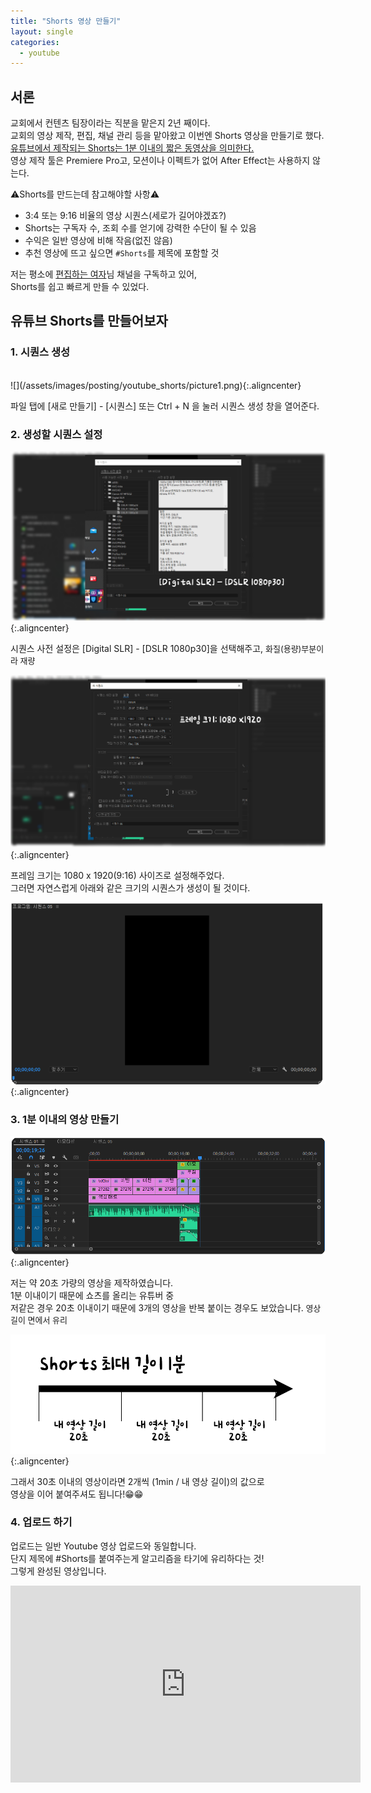 ```yaml
---
title: "Shorts 영상 만들기"
layout: single
categories:
  - youtube
---
```


<style>
 img.aligncenter{display:block;margin:0 auto}
</style>

## 서론

교회에서 컨텐츠 팀장이라는 직분을 맡은지 2년 째이다.<br>
교회의 영상 제작, 편집, 채널 관리 등을 맡아왔고 이번엔 Shorts 영상을 만들기로 했다.<br>
<u>유튜브에서 제작되는 Shorts는 1분 이내의 짧은 동영상을 의미한다.</u><br>
영상 제작 툴은 Premiere Pro고, 모션이나 이펙트가 없어 After Effect는 사용하지 않는다.<br>

⚠️Shorts를 만드는데 참고해야할 사항⚠️

* 3:4 또는 9:16 비율의 영상 시퀀스(세로가 길어야겠죠?)
* Shorts는 구독자 수, 조회 수를 얻기에 강력한 수단이 될 수 있음
* 수익은 일반 영상에 비해 작음(없진 않음)
* 추천 영상에 뜨고 싶으면 `#Shorts`를 제목에 포함할 것

저는 평소에 [편집하는 여자](https://www.youtube.com/watch?v=bAcWxdsM-6A)님 채널을 구독하고 있어,<br>
Shorts를 쉽고 빠르게 만들 수 있었다.<br>

## 유튜브 Shorts를 만들어보자

### 1. 시퀀스 생성
<br>
![](/assets/images/posting/youtube_shorts/picture1.png){:.aligncenter}


파일 탭에 [새로 만들기] - [시퀀스] 또는 Ctrl + N 을 눌러 시퀀스 생성 창을 열어준다.

### 2. 생성할 시퀀스 설정

![](/assets/images/posting/youtube_shorts/picture2.png){:.aligncenter}

시퀀스 사전 설정은 [Digital SLR] - [DSLR 1080p30]을 선택해주고, <font size = 2>화질(용량)부분이라 재량</font><br>

![](/assets/images/posting/youtube_shorts/picture3.png){:.aligncenter}

프레임 크기는 1080 x 1920(9:16) 사이즈로 설정해주었다.<br>
그러면 자연스럽게 아래와 같은 크기의 시퀀스가 생성이 될 것이다.<br>

![](/assets/images/posting/youtube_shorts/picture4.png){:.aligncenter}

### 3. 1분 이내의 영상 만들기

![](/assets/images/posting/youtube_shorts/picture5.png){:.aligncenter}

저는 약 20초 가량의 영상을 제작하였습니다.<br>
1분 이내이기 때문에 쇼츠를 올리는 유튜버 중<br>
저같은 경우 20초 이내이기 때문에 3개의 영상을 반복 붙이는 경우도 보았습니다.<font size = 2> 영상 길이 면에서 유리</font>

![](/assets/images/posting/youtube_shorts/picture6.png){:.aligncenter}

그래서 30초 이내의 영상이라면 2개씩 (1min / 내 영상 길이)의 값으로 <br>영상을 이어 붙여주셔도 됩니다!😁😁<br>

### 4. 업로드 하기

업로드는 일반 Youtube 영상 업로드와 동일합니다.<br>
단지 제목에 #Shorts를 붙여주는게 알고리즘을 타기에 유리하다는 것!<br>
그렇게 완성된 영상입니다.<br>

<iframe width="560" height="315" src="https://www.youtube.com/watch?v=2bS3G3omYVg" frameborder="0" allow="accelerometer; autoplay; encrypted-media; gyroscope; picture-in-picture" allowfullscreen></iframe>
